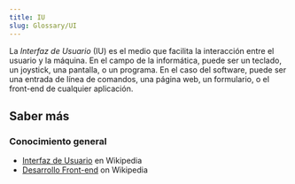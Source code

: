 ```yaml
---
title: IU
slug: Glossary/UI
---
```


La _Interfaz de Usuario_ (IU) es el medio que facilita la interacción entre el usuario y la máquina. En el campo de la informática, puede ser un teclado, un joystick, una pantalla, o un programa. En el caso del software, puede ser una entrada de línea de comandos, una página web, un formulario, o el front-end de cualquier aplicación.

## Saber más

### Conocimiento general

- [Interfaz de Usuario](https://es.wikipedia.org/wiki/Interfaz_de_usuario) en Wikipedia
- [Desarrollo Front-end](https://es.wikipedia.org/wiki/Desarrollo_web_Front-end) on Wikipedia
